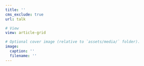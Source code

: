 ```yaml
---
title: ''
cms_exclude: true
url: talk

# View
view: article-grid

# Optional cover image (relative to `assets/media/` folder).
image:
  caption: ''
  filename: ''
---
```

